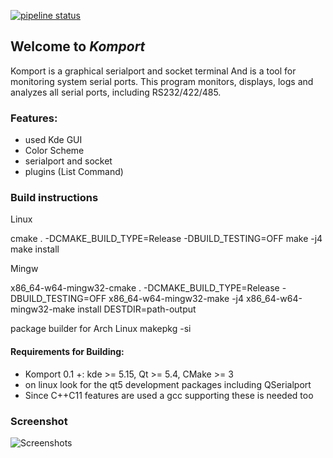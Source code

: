 [![pipeline status](https://gitub.com/khorram-dev/komport/badges/master/komport.svg)](https://gitlab.com/khorram-dev/komport/commits/master)

## Welcome to _Komport_

Komport is a graphical serialport and socket terminal
And is a tool for monitoring system serial ports.
This program monitors, displays, logs and analyzes all serial ports, including RS232/422/485.


### Features:

*   used Kde GUI
*   Color Scheme
*   serialport and socket
*   plugins (List Command)


### Build instructions

Linux

cmake . -DCMAKE_BUILD_TYPE=Release -DBUILD_TESTING=OFF
make -j4
make install

Mingw

x86_64-w64-mingw32-cmake . -DCMAKE_BUILD_TYPE=Release -DBUILD_TESTING=OFF
x86_64-w64-mingw32-make -j4
x86_64-w64-mingw32-make install DESTDIR=path-output

package builder for Arch Linux
makepkg -si


#### Requirements for Building:

*   Komport 0.1 +: kde >= 5.15, Qt >= 5.4, CMake >= 3
*   on linux look for the qt5 development packages including QSerialport
*   Since C++C11 features are used a gcc supporting these is needed too


### Screenshot

![Screenshots](komport.png)

